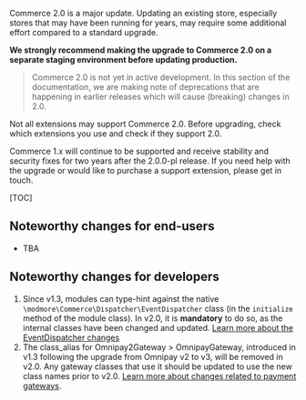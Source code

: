 Commerce 2.0 is a major update. Updating an existing store, especially stores that may have been running for years, may require some additional effort compared to a standard upgrade.

**We strongly recommend making the upgrade to Commerce 2.0 on a separate staging environment before updating production.**

> Commerce 2.0 is not yet in active development. In this section of the documentation, we are making note of deprecations that are happening in earlier releases which will cause (breaking) changes in 2.0.

Not all extensions may support Commerce 2.0. Before upgrading, check which extensions you use and check if they support 2.0.

Commerce 1.x will continue to be supported and receive stability and security fixes for two years after the 2.0.0-pl release. If you need help with the upgrade or would like to purchase a support extension, please get in touch.

[TOC]

## Noteworthy changes for end-users

- TBA

## Noteworthy changes for developers

1. Since v1.3, modules can type-hint against the native `\modmore\Commerce\Dispatcher\EventDispatcher` class (in the `initialize` method of the module class). In v2.0, it is **mandatory** to do so, as the internal classes have been changed and updated. [Learn more about the EventDispatcher changes](EventDispatcher)
2. The class_alias for Omnipay2Gateway > OmnipayGateway, introduced in v1.3 following the upgrade from Omnipay v2 to v3, will be removed in v2.0. Any gateway classes that use it should be updated to use the new class names prior to v2.0. [Learn more about changes related to payment gateways](Payment_Gateways).

